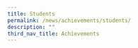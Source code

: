 ```yaml
---
title: Students
permalink: /news/achievements/students/
description: ""
third_nav_title: Achievements
---
```

